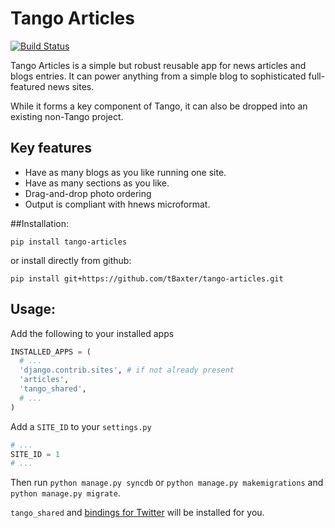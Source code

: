 Tango Articles
==============

[![Build Status](https://travis-ci.org/tBaxter/tango-articles.svg?branch=master)](https://travis-ci.org/tBaxter/tango-articles)

Tango Articles is a simple but robust reusable app for news articles and blogs entries. It can power anything from a simple blog to sophisticated full-featured news sites.

While it forms a key component of Tango, it can also be dropped into an existing non-Tango project.

## Key features
* Have as many blogs as you like running one site.
* Have as many sections as you like.
* Drag-and-drop photo ordering
* Output is compliant with hnews microformat.

##Installation:

    pip install tango-articles

or install directly from github:

    pip install git+https://github.com/tBaxter/tango-articles.git


## Usage:
Add the following to your installed apps

```python
INSTALLED_APPS = (
  # ...
  'django.contrib.sites', # if not already present
  'articles',
  'tango_shared',
  # ...
)
```

Add a `SITE_ID` to your `settings.py`

```python
# ...
SITE_ID = 1
# ...
```

Then run `python manage.py syncdb` or `python manage.py makemigrations` and `python manage.py migrate`.

`tango_shared` and [bindings for Twitter](https://github.com/sixohsix/twitter) will be installed for you.



